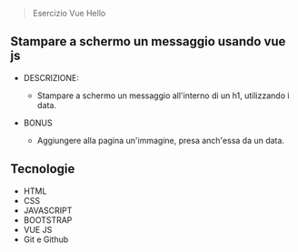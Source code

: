 > Esercizio Vue Hello


## Stampare a schermo un messaggio usando vue js
- DESCRIZIONE:
    - Stampare a schermo un messaggio all'interno di un h1, utilizzando i data.

- BONUS
  - Aggiungere alla pagina un'immagine, presa anch'essa da un data.

## Tecnologie

- HTML
- CSS
- JAVASCRIPT
- BOOTSTRAP
- VUE JS
- Git e Github
